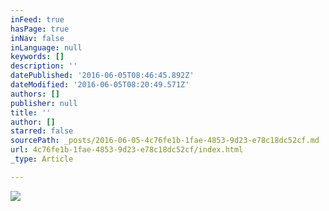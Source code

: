 ```yaml
---
inFeed: true
hasPage: true
inNav: false
inLanguage: null
keywords: []
description: ''
datePublished: '2016-06-05T08:46:45.892Z'
dateModified: '2016-06-05T08:20:49.571Z'
authors: []
publisher: null
title: ''
author: []
starred: false
sourcePath: _posts/2016-06-05-4c76fe1b-1fae-4853-9d23-e78c18dc52cf.md
url: 4c76fe1b-1fae-4853-9d23-e78c18dc52cf/index.html
_type: Article

---
```

![](https://the-grid-user-content.s3-us-west-2.amazonaws.com/c117cacf-277e-4838-9a45-72bcdae30bf6.jpg)